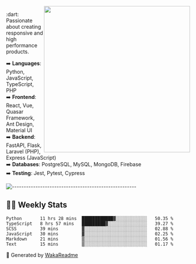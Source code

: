 <img src="https://github-readme-stats.vercel.app/api?username=iguit0&show_icons=true&include_all_commits=true&count_private=true&theme=dracula" min-width="400px" max-width="400px" width="400px" align="right" />

<p align="left"> 
  :dart: Passionate about creating responsive and high performance products.
</p>

<p align="left">
  ➡️ <strong>Languages</strong>: Python, JavaScript, TypeScript, PHP<br>
  ➡️ <strong>Frontend</strong>: React, Vue, Quasar Framework, Ant Design, Material UI<br>
  ➡️ <strong>Backend</strong>: FastAPI, Flask, Laravel (PHP), Express (JavaScript)<br>
  ➡️ <strong>Databases</strong>: PostgreSQL, MySQL, MongoDB, Firebase<br>
  ➡️ <strong>Testing</strong>: Jest, Pytest, Cypress<br>
</p>

![-----------------------------------------------------](https://raw.githubusercontent.com/andreasbm/readme/master/assets/lines/vintage.png)

## :man_technologist: Weekly Stats
<!--START_SECTION:waka-->

```text
Python       11 hrs 28 mins  ████████████▓░░░░░░░░░░░░   50.35 %
TypeScript   8 hrs 57 mins   █████████▓░░░░░░░░░░░░░░░   39.27 %
SCSS         39 mins         ▓░░░░░░░░░░░░░░░░░░░░░░░░   02.88 %
JavaScript   30 mins         ▓░░░░░░░░░░░░░░░░░░░░░░░░   02.25 %
Markdown     21 mins         ▒░░░░░░░░░░░░░░░░░░░░░░░░   01.56 %
Text         15 mins         ▒░░░░░░░░░░░░░░░░░░░░░░░░   01.17 %
```

<!--END_SECTION:waka-->

🚀 Generated by [WakaReadme](https://github.com/athul/waka-readme)
